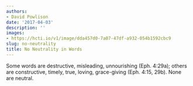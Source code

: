 ```yaml
---
authors:
- David Powlison
date: '2017-04-03'
description: ''
images:
- https://hcti.io/v1/image/dda457d0-7a07-47df-a932-054b1592cbc9
slug: no-neutrality
title: No Neutrality in Words
---
```


Some words are destructive, misleading, unnourishing (Eph. 4:29a); others are constructive, timely, true, loving, grace-giving (Eph. 4:15, 29b). None are neutral.